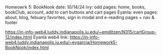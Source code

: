 Homeowrk 5: BookNook
date: 10/14/24
Ivy: odd pages: home, books, bookClub, account, add to cart buttons and cart pages
Eyanla: even pages: about, blog, febuary favorites, sign in modal and e-reading pages + nav & footer

https://in-info-web4.luddy.indianapolis.iu.edu/~emditzen/N315/cartGroup-12/index.html
Eyanla web4 link: https://in-info-web4.luddy.indianapolis.iu.edu/~eygarcia/Homework5-BookNook/index.html
